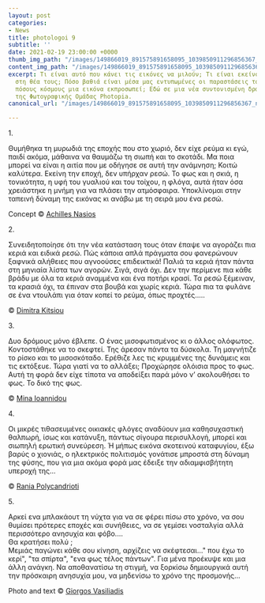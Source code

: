 ```yaml
---
layout: post
categories:
- News
title: photologoi 9
subtitle: ''
date: 2021-02-19 23:00:00 +0000
thumb_img_path: "/images/149866019_891575891658095_1039850911296856367_n.jpg"
content_img_path: "/images/149866019_891575891658095_1039850911296856367_n.jpg"
excerpt: Τι είναι αυτό που κάνει τις εικόνες να μιλούν; Τι είναι εκείνο που γεννιέται
  στη θέα τους; Πόσο βαθιά είναι μέσα μας εντυπωμένες οι παραστάσεις του κόσμου και
  πόσους κόσμους μια εικόνα εκπροσωπεί; Εδώ σε μια νέα συντονισμένη δράση με μέλη
  της Φωτογραφικής Ομάδας Photopia.
canonical_url: "/images/149866019_891575891658095_1039850911296856367_n.jpg"

---
```

1\.

Θυμήθηκα τη μυρωδιά της εποχής που στο χωριό, δεν είχε ρεύμα κι εγώ, παιδί ακόμα, μάθαινα να θαυμάζω τη σιωπή και το σκοτάδι. Μα ποια μπορεί να είναι η αιτία που με οδήγησε σε αυτή την ανάμνηση; Κοιτώ καλύτερα. Εκείνη την εποχή, δεν υπήρχαν ρεσώ. Το φως και η σκιά, η τονικότητα, η υφή του γυαλιού και του τοίχου, η φλόγα, αυτά ήταν όσα χρειάστηκε η μνήμη για να πλάσει την ατμόσφαιρα. Υποκλίνομαι στην ταπεινή δύναμη της εικόνας κι ανάβω με τη σειρά μου ένα ρεσώ.

Concept © <a href="https://anikon.org/" target="blank">Achilles Nasios</a>  
  
2\.

Συνειδητοποίησε ότι την νέα κατάσταση τους όταν έπαψε να αγοράζει πια κεριά και ειδικά ρεσώ. Πώς κάποια απλά πράγματα σου φανερώνουν ξαφνικά αλήθειες που αγνοούσες επιδεικτικά! Παλιά τα κεριά ήταν πάντα στη μηνιαία λίστα των αγορών. Σιγά, σιγά όχι. Δεν την περίμενε πια κάθε βράδυ με όλα τα κεριά αναμμένα και ένα ποτήρι κρασί. Τα ρεσώ ξέμειναν, τα κρασιά όχι, τα έπιναν στα βουβά και χωρίς κεριά. Τώρα πια τα φυλάνε σε ένα ντουλάπι για όταν κοπεί το ρεύμα, όπως προχτές…..

© <a href="https://www.facebook.com/dimitra.kitsiou" target="blank"> Dimitra Kitsiou</a>

3\.

Δυο δρόμους μόνο έβλεπε. Ο ένας μισοφωτισμένος κι ο άλλος ολόφωτος. Κοντοστάθηκε να το σκεφτεί. Της άρεσαν πάντα τα δύσκολα. Τη μαγνήτιζε το ρίσκο και το μισοσκόταδο. Ερέθιζε λες τις κρυμμένες της δυνάμεις και τις εκτόξευε. Τώρα γιατί να το αλλάξει; Προχώρησε ολόισια προς το φως. Αυτή τη φορά δεν είχε τίποτα να αποδείξει παρά μόνο ν’ ακολουθήσει το φως. Το δικό της φως.

© <a href="https://www.facebook.com/mina.ioannidou.58" target="blank"> Mina Ioannidou </a>

4\.

Οι μικρές τιθασευμένες οικιακές φλόγες αναδύουν μια καθησυχαστική θαλπωρή, ίσως και κατάνυξη, πάντως σίγουρα περισυλλογή, μπορεί και σιωπηλή ερωτική συνεύρεση. Ή μήπως εικόνα σκοτεινού καταφυγίου, έξω βαρύς ο χιονιάς, ο ηλεκτρικός πολιτισμός γονάτισε μπροστά στη δύναμη της φύσης, που για μια ακόμα φορά μας έδειξε την αδιαμφισβήτητη υπεροχή της...

© <a href="https://www.facebook.com/profile.php?id=100008460452394" target="blank"> Rania Polycandrioti</a>  
  
5\.

Αρκεί ενα μπλακάουτ τη νύχτα για να σε φέρει πίσω στο χρόνο, να σου θυμίσει πρότερες εποχές και συνήθειες, να σε γεμίσει νοσταλγία αλλά περισσότερο ανησυχία και φόβο....  
Θα κρατήσει πολύ ;  
Μεμιάς παγώνει κάθε σου κίνηση, αρχίζεις να σκέφτεσαι..." που έχω το κερί", "τα σπίρτα", "ενα φως τέλος πάντων". Για μένα προέκυψε και μια άλλη ανάγκη. Να αποθανατίσω τη στιγμή, να ξορκίσω δημιουργικά αυτή την πρόσκαιρη ανησυχία μου, να μηδενίσω το χρόνο της προσμονής...

Photo and text © <a href="https://www.facebook.com/gvasiliadis" target="blank"> Giorgos Vasiliadis</a>